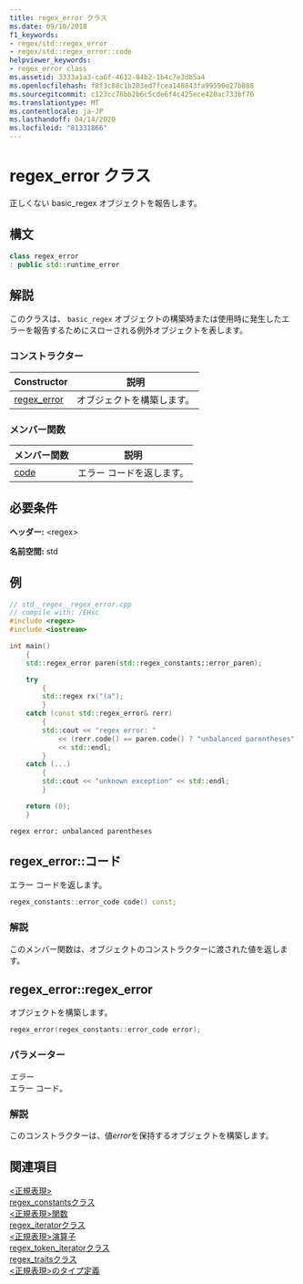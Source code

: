 ```yaml
---
title: regex_error クラス
ms.date: 09/10/2018
f1_keywords:
- regex/std::regex_error
- regex/std::regex_error::code
helpviewer_keywords:
- regex_error class
ms.assetid: 3333a1a3-ca6f-4612-84b2-1b4c7e3db5a4
ms.openlocfilehash: f8f3c88c1b203ed7fcea148843fa99590e27b888
ms.sourcegitcommit: c123cc76bb2b6c5cde6f4c425ece420ac733bf70
ms.translationtype: MT
ms.contentlocale: ja-JP
ms.lasthandoff: 04/14/2020
ms.locfileid: "81331866"
---
```

# <a name="regex_error-class"></a>regex_error クラス

正しくない basic_regex オブジェクトを報告します。

## <a name="syntax"></a>構文

```cpp
class regex_error
: public std::runtime_error
```

## <a name="remarks"></a>解説

このクラスは、 `basic_regex` オブジェクトの構築時または使用時に発生したエラーを報告するためにスローされる例外オブジェクトを表します。

### <a name="constructors"></a>コンストラクター

|Constructor|説明|
|-|-|
|[regex_error](#regex_error)|オブジェクトを構築します。|

### <a name="member-functions"></a>メンバー関数

|メンバー関数|説明|
|-|-|
|[code](#code)|エラー コードを返します。|

## <a name="requirements"></a>必要条件

**ヘッダー:** \<regex>

**名前空間:** std

## <a name="example"></a>例

```cpp
// std__regex__regex_error.cpp
// compile with: /EHsc
#include <regex>
#include <iostream>

int main()
    {
    std::regex_error paren(std::regex_constants::error_paren);

    try
        {
        std::regex rx("(a");
        }
    catch (const std::regex_error& rerr)
        {
        std::cout << "regex error: "
            << (rerr.code() == paren.code() ? "unbalanced parentheses" : "")
            << std::endl;
        }
    catch (...)
        {
        std::cout << "unknown exception" << std::endl;
        }

    return (0);
    }
```

```Output
regex error: unbalanced parentheses
```

## <a name="regex_errorcode"></a><a name="code"></a>regex_error::コード

エラー コードを返します。

```cpp
regex_constants::error_code code() const;
```

### <a name="remarks"></a>解説

このメンバー関数は、オブジェクトのコンストラクターに渡された値を返します。

## <a name="regex_errorregex_error"></a><a name="regex_error"></a>regex_error::regex_error

オブジェクトを構築します。

```cpp
regex_error(regex_constants::error_code error);
```

### <a name="parameters"></a>パラメーター

*エラー*\
エラー コード。

### <a name="remarks"></a>解説

このコンストラクターは、値*error*を保持するオブジェクトを構築します。

## <a name="see-also"></a>関連項目

[\<正規表現>](../standard-library/regex.md)\
[regex_constantsクラス](../standard-library/regex-constants-class.md)\
[\<正規表現>関数](../standard-library/regex-functions.md)\
[regex_iteratorクラス](../standard-library/regex-iterator-class.md)\
[\<正規表現>演算子](../standard-library/regex-operators.md)\
[regex_token_iteratorクラス](../standard-library/regex-token-iterator-class.md)\
[regex_traitsクラス](../standard-library/regex-traits-class.md)\
[\<正規表現>のタイプ定義](../standard-library/regex-typedefs.md)
